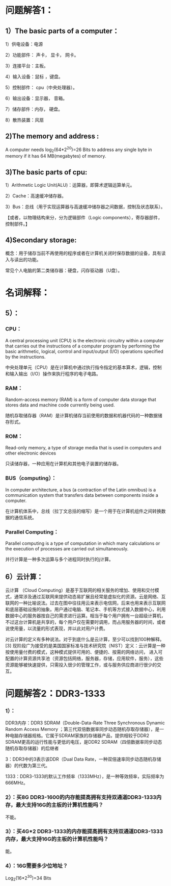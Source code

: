 # 问题解答1：
## 1）The basic parts of a computer：
1）供电设备：电源

2）功能部件： 声卡， 显卡， 网卡。  

 3）连接平台：主板。

4）输入设备：鼠标 ，键盘。

5）控制部件： cpu（中央处理器）。

6）输出设备：显示器， 音箱。

7）储存部件：内存， 硬盘。

8）散热装置：风扇

## 2)The memory and address :

A computer needs log<sub>2</sub>(64*2<sup>20</sup>)=26 Bits to address any single byte in memory if it has 64 MB(megabytes) of memory.

## 3)The basic parts of cpu:
1）Arithmetic Logic Unit(ALU)：运算器，即算术逻辑运算单元。

2）Cache：高速缓冲储存器。

3）Bus：总线（用于实现运算器与高速缓冲储存器之间数据，控制及状态联系）。

【或者，以物理结构来分，分为逻辑部件（Logic components），寄存器部件，控制部件。】

## 4)Secondary storage:
概念：用于储存当前不再使用的程序或者在计算机关闭时保存数据的设备，具有读入与读出的功能。

常见个人电脑的第二类储存器：硬盘，闪存驱动器（U盘）。

# 名词解释：
## 5）：
### CPU：
A central processing unit (CPU) is the electronic circuitry within a computer that carries out the instructions of a computer program by performing the basic arithmetic, logical, control and input/output (I/O) operations specified by the instructions.

中央处理单元（CPU）是在计算机中通过执行指令指定的基本算术，逻辑，控制和输入输出（I/O）操作来执行程序的电子电路。
### RAM：

Random-access memory (RAM) is a form of computer data storage that stores data and machine code currently being used. 

随机存取储存器（RAM）是计算机储存当前使用的数据和机器代码的一种数据储存形式。

### ROM：
Read-only memory, a type of storage media that is used in computers and other electronic devices 

只读储存器，一种应用在计算机和其他电子装置的储存器。
### BUS（computing）：
In computer architecture, a bus (a contraction of the Latin omnibus) is a communication system that transfers data between components inside a computer.

在计算机体系中，总线（拉丁文总括的缩写）是一个用于在计算机组件之间转换数据的通信系统。
### Parallel Computing：
Parallel computing is a type of computation in which many calculations or the execution of processes are carried out simultaneously.

并行计算是一种多次运算与多个进程同时执行的j计算。

## 6）云计算：
云计算 （Cloud Computing）是基于互联网的相关服务的增加、使用和交付模式，通常涉及通过互联网来提供动态易扩展且经常是虚拟化的资源。云是网络、互联网的一种比喻说法。过去在图中往往用云来表示电信网，后来也用来表示互联网和底层基础设施的抽象。用户通过电脑、笔记本、手机等方式接入数据中心，利用数据中心的服务器按自己的需求进行运算。相当于每个用户拥有一台超级计算机，不过这台计算机是共享的，每个用户仅在需要时调用，而占用服务器的时间，或者说使用量，以流量的形式表现，并以此对用户计费。

对云计算的定义有多种说法。对于到底什么是云计算，至少可以找到100种解释。 [3]  现阶段广为接受的是美国国家标准与技术研究院（NIST）定义：云计算是一种按使用量付费的模式，这种模式提供可用的、便捷的、按需的网络访问， 进入可配置的计算资源共享池（资源包括网络，服务器，存储，应用软件，服务），这些资源能够被快速提供，只需投入很少的管理工作，或与服务供应商进行很少的交互。

# 问题解答2：DDR3-1333
### 1）：
 DDR3内存：DDR3 SDRAM（Double-Data-Rate Three Synchronous Dynamic Random Access Memory ；第三代双倍数据率同步动态随机存取存储器），是一种电脑存储器规格。它属于SDRAM家族的存储器产品，提供相较于DDR2 SDRAM更高的运行性能与更低的电压，是DDR2 SDRAM（四倍数据率同步动态随机存取存储器）的后继者

3：DDR3中的3表示该DDR（Dual Data Rate，一种双倍速率同步动态随机存储器）的代数为第三代。

1333：DDR3-1333的默认工作频率（1333MHz），是一种等效频率，实际频率为666MHz。
### 2）：买8G DDR3-1600的内存能提高拥有支持双通道DDR3-1333内存，最大支持16G的主板的计算机性能吗？

不能。

### 3）：买4G*2 DDR3-1333的内存能提高拥有支持双通道DDR3-1333内存，最大支持16G的主板的计算机性能吗？

能。
### 4）：16G需要多少位地址？ 

Log<sub>2</sub>(16*2<sup>30</sup>)=34 Bits